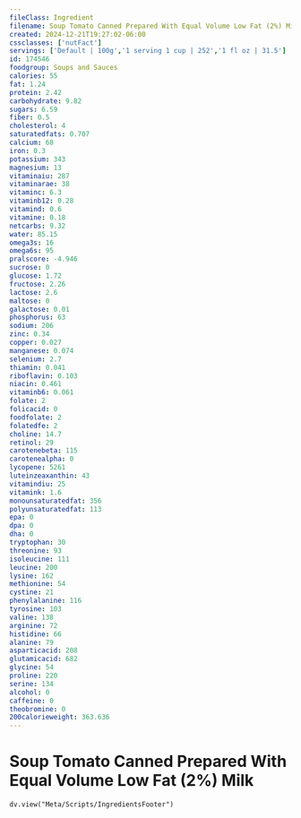 ```yaml
---
fileClass: Ingredient
filename: Soup Tomato Canned Prepared With Equal Volume Low Fat (2%) Milk
created: 2024-12-21T19:27:02-06:00
cssclasses: ['nutFact']
servings: ['Default | 100g','1 serving 1 cup | 252','1 fl oz | 31.5']
id: 174546
foodgroup: Soups and Sauces
calories: 55
fat: 1.24
protein: 2.42
carbohydrate: 9.82
sugars: 6.59
fiber: 0.5
cholesterol: 4
saturatedfats: 0.707
calcium: 68
iron: 0.3
potassium: 343
magnesium: 13
vitaminaiu: 287
vitaminarae: 38
vitaminc: 6.3
vitaminb12: 0.28
vitamind: 0.6
vitamine: 0.18
netcarbs: 9.32
water: 85.15
omega3s: 16
omega6s: 95
pralscore: -4.946
sucrose: 0
glucose: 1.72
fructose: 2.26
lactose: 2.6
maltose: 0
galactose: 0.01
phosphorus: 63
sodium: 206
zinc: 0.34
copper: 0.027
manganese: 0.074
selenium: 2.7
thiamin: 0.041
riboflavin: 0.103
niacin: 0.461
vitaminb6: 0.061
folate: 2
folicacid: 0
foodfolate: 2
folatedfe: 2
choline: 14.7
retinol: 29
carotenebeta: 115
carotenealpha: 0
lycopene: 5261
luteinzeaxanthin: 43
vitamindiu: 25
vitamink: 1.6
monounsaturatedfat: 356
polyunsaturatedfat: 113
epa: 0
dpa: 0
dha: 0
tryptophan: 30
threonine: 93
isoleucine: 111
leucine: 200
lysine: 162
methionine: 54
cystine: 21
phenylalanine: 116
tyrosine: 103
valine: 138
arginine: 72
histidine: 66
alanine: 79
asparticacid: 208
glutamicacid: 682
glycine: 54
proline: 220
serine: 134
alcohol: 0
caffeine: 0
theobromine: 0
200calorieweight: 363.636
---
```


# Soup Tomato Canned Prepared With Equal Volume Low Fat (2%) Milk

```dataviewjs
dv.view("Meta/Scripts/IngredientsFooter")
```
